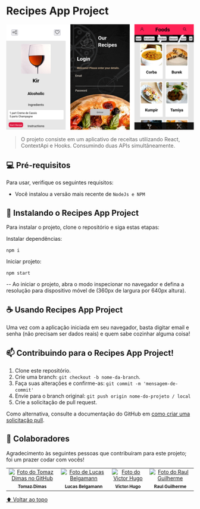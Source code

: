 # Recipes App Project

<img src="recipes-example.png" alt="exemplo imagem">

> O projeto consiste em um aplicativo de receitas utilizando React, ContextApi e Hooks. Consumindo duas APIs simultâneamente.

## 💻 Pré-requisitos

Para usar, verifique os seguintes requisitos:

- Você instalou a versão mais recente de `NodeJs e NPM`

## 🚀 Instalando o Recipes App Project

Para instalar o projeto, clone o repositório e siga estas etapas:

Instalar dependências:

```
npm i
```

Iniciar projeto:

```
npm start
```

-- Ao iniciar o projeto, abra o modo inspecionar no navegador e defina a resolução para dispositivo móvel de (360px de largura por 640px altura).

## ☕ Usando Recipes App Project

Uma vez com a aplicação iniciada em seu navegador, basta digitar email e senha (não precisam ser dados reais) e quem sabe cozinhar alguma coisa!

## 📫 Contribuindo para o Recipes App Project!

1. Clone este repositório.
2. Crie uma branch: `git checkout -b nome-da-branch`.
3. Faça suas alterações e confirme-as: `git commit -m 'mensagem-de-commit'`
4. Envie para o branch original: `git push origin nome-do-projeto / local`
5. Crie a solicitação de pull request.

Como alternativa, consulte a documentação do GitHub em [como criar uma solicitação pull](https://help.github.com/en/github/collaborating-with-issues-and-pull-requests/creating-a-pull-request).

## 🤝 Colaboradores

Agradecimento às seguintes pessoas que contribuíram para este projeto; foi um prazer codar com vocês!

<table>
  <tr>
    <td align="center">
      <a href="https://github.com/TomazDimas">
        <img src="https://avatars.githubusercontent.com/u/99993377?v=4" width="100px;" alt="Foto do Tomaz Dimas no GitHub"/><br>
        <sub>
          <b>Tomaz Dimas</b>
        </sub>
      </a>
    </td>
    <td align="center">
      <a href="https://github.com/LucasBelgamann">
        <img src="https://avatars.githubusercontent.com/u/99999933?v=4" width="100px;" alt="Foto de Lucas Belgamann"/><br>
        <sub>
          <b>Lucas Belgamann</b>
        </sub>
      </a>
    </td>
    <td align="center">
      <a href="https://github.com/vhprestes">
        <img src="https://avatars.githubusercontent.com/u/99999098?v=4" width="100px;" alt="Foto do Victor Hugo"><br>
        <sub>
          <b>Victor Hugo</b>
        </sub>
      </a>
    </td>
    <td align="center">
      <a href="https://github.com/raulguilhermemartinslages">
        <img src="https://avatars.githubusercontent.com/u/84359485?v=4" width="100px;" alt="Foto do Raul Guilherme"/><br>
        <sub>
          <b>Raul Guilherme</b>
        </sub>
      </a>
    </td>
  </tr>
</table>

[⬆ Voltar ao topo](#recipes-app-project)<br>
